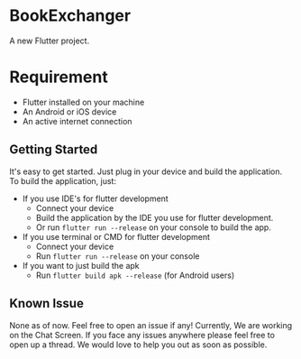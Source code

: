 # BookExchanger

A new Flutter project.

# Requirement
- Flutter installed on your machine
- An Android or iOS device
- An active internet connection

## Getting Started

It's easy to get started. Just plug in your device and build the application.
To build the application, just:
- If you use IDE's for flutter development
  - Connect your device
  - Build the application by the IDE you use for flutter development.
  - Or run ``` flutter run --release ``` on your console to build the app.
- If you use terminal or CMD for flutter development
  - Connect your device
  - Run ``` flutter run --release ``` on your console
- If you want to just build the apk
  - Run ``` flutter build apk --release ``` (for Android users)
  

## Known Issue
None as of now. Feel free to open an issue if any! Currently, We are working on the Chat Screen.
If you face any issues anywhere please feel free to open up a thread. We would love to help you out as soon as possible.

